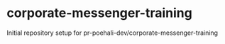 # corporate-messenger-training

Initial repository setup for pr-poehali-dev/corporate-messenger-training